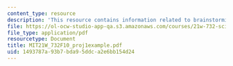 ```yaml
---
content_type: resource
description: 'This resource contains information related to brainstorming example. '
file: https://ol-ocw-studio-app-qa.s3.amazonaws.com/courses/21w-732-science-writing-and-new-media-fall-2010/1493787a93b7bda95ddca2e6bb154d24_MIT21W_732F10_proj1example.pdf
file_type: application/pdf
resourcetype: Document
title: MIT21W_732F10_proj1example.pdf
uid: 1493787a-93b7-bda9-5ddc-a2e6bb154d24
---
```

